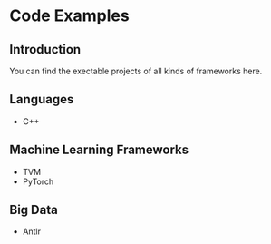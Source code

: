 # Code Examples

## Introduction

You can find the exectable projects of all kinds of frameworks here.

## Languages

* C++

## Machine Learning Frameworks

* TVM
* PyTorch

## Big Data

* Antlr
